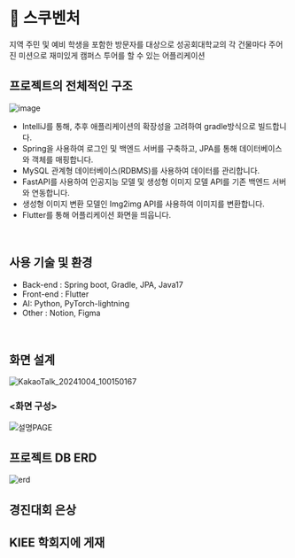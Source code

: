 # 🏫 스쿠벤처
지역 주민 및 예비 학생을 포함한 방문자를 대상으로 성공회대학교의 각 건물마다 주어진 미션으로 재미있게 캠퍼스 투어를 할 수 있는 어플리케이션
<br>

## 프로젝트의 전체적인 구조
![image](https://github.com/user-attachments/assets/0ba2e3a0-1623-4f48-ad9d-b8ebb6387ec9)
- IntelliJ를 통해, 추후 애플리케이션의 확장성을 고려하여 gradle방식으로 빌드합니다.
- Spring을 사용하여 로그인 및 백엔드 서버를 구축하고, JPA를 통해 데이터베이스와 객체를 매핑합니다.
- MySQL 관계형 데이터베이스(RDBMS)를 사용하여 데이터를 관리합니다.
- FastAPI를 사용하여 인공지능 모델 및 생성형 이미지 모델 API를 기존 백엔드 서버와 연동합니다.
- 생성형 이미지 변환 모델인 Img2img API를 사용하여 이미지를 변환합니다.
- Flutter를 통해 어플리케이션 화면을 띄웁니다.
<br>

## 사용 기술 및 환경
- Back-end : Spring boot, Gradle, JPA, Java17
- Front-end : Flutter
- AI: Python, PyTorch-lightning
- Other : Notion, Figma
<br>

## 화면 설계
![KakaoTalk_20241004_100150167](https://github.com/user-attachments/assets/a2334004-aff1-4d9e-bdf5-410b8198c5e9)
<br>

### <화면 구성>
![설명PAGE](https://github.com/user-attachments/assets/439fa4a2-1637-4811-9122-488e2b831fe7)
<br>

## 프로젝트 DB ERD
![erd](https://github.com/user-attachments/assets/f77087d9-097c-486f-9372-885e44e4f03d)

## 경진대회 은상

## KIEE 학회지에 게재
